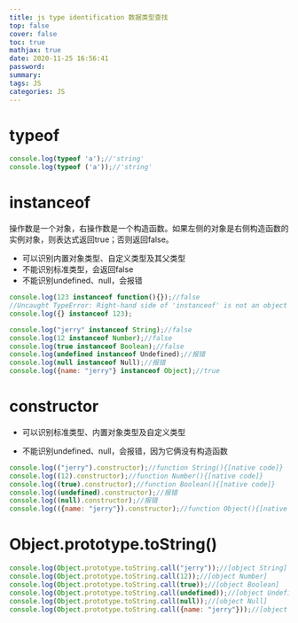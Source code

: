```yaml
---
title: js type identification 数据类型查找
top: false
cover: false
toc: true
mathjax: true
date: 2020-11-25 16:56:41
password:
summary:
tags: JS
categories: JS
---
```


# typeof

```js
console.log(typeof 'a');//'string'
console.log(typeof ('a'));//'string'
```

# instanceof

操作数是一个对象，右操作数是一个构造函数。如果左侧的对象是右侧构造函数的实例对象，则表达式返回true；否则返回false。

- 可以识别内置对象类型、自定义类型及其父类型
- 不能识别标准类型，会返回false
- 不能识别undefined、null，会报错

```js
console.log(123 instanceof function(){});//false
//Uncaught TypeError: Right-hand side of 'instanceof' is not an object
console.log({} instanceof 123);

console.log("jerry" instanceof String);//false
console.log(12 instanceof Number);//false
console.log(true instanceof Boolean);//false
console.log(undefined instanceof Undefined);//报错
console.log(null instanceof Null);//报错
console.log({name: "jerry"} instanceof Object);//true
```

# constructor

- 可以识别标准类型、内置对象类型及自定义类型

- 不能识别undefined、null，会报错，因为它俩没有构造函数


```js
console.log(("jerry").constructor);//function String(){[native code]}
console.log((12).constructor);//function Number(){[native code]}
console.log((true).constructor);//function Boolean(){[native code]}
console.log((undefined).constructor);//报错
console.log((null).constructor);//报错
console.log(({name: "jerry"}).constructor);//function Object(){[native code]}
```

# Object.prototype.toString()

```js
console.log(Object.prototype.toString.call("jerry"));//[object String]
console.log(Object.prototype.toString.call(12));//[object Number]
console.log(Object.prototype.toString.call(true));//[object Boolean]
console.log(Object.prototype.toString.call(undefined));//[object Undefined]
console.log(Object.prototype.toString.call(null));//[object Null]
console.log(Object.prototype.toString.call({name: "jerry"}));//[object Object]
```